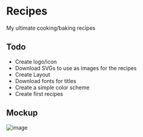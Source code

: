 # Recipes
My ultimate cooking/baking recipes

## Todo
- Create logo/icon
- Download SVGs to use as images for the recipes
- Create Layout
- Download fonts for titles
- Create a simple color scheme
- Create first recipes

## Mockup
![image](https://user-images.githubusercontent.com/6375613/149506073-6cbf6a09-35ff-4839-adca-80ad7ae3c351.png)
